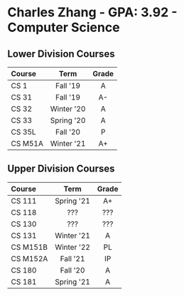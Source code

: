 # Charles Zhang - GPA: 3.92 - Computer Science

## Lower Division Courses
| Course | Term | Grade |
|:----|:---:|:---:|
| CS 1 | Fall '19 | A |
| CS 31 | Fall '19 | A- |
| CS 32 | Winter '20 | A |
| CS 33 | Spring '20 | A |
| CS 35L  |  Fall '20  |   P   |
| CS M51A | Winter '21 |  A+   |

## Upper Division Courses
| Course | Term | Grade |
|:----|:---:|:---:|
| CS 111 | Spring '21 | A+ |
| CS 118 | ??? | ??? |
| CS 130 | ??? | ??? |
| CS 131 | Winter '21 | A |
| CS M151B | Winter '22 | PL |
| CS M152A | Fall '21 |  IP   |
| CS 180 | Fall '20 | A |
| CS 181 | Spring '21 | A |